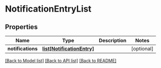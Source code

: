 # NotificationEntryList

## Properties
Name | Type | Description | Notes
------------ | ------------- | ------------- | -------------
**notifications** | [**list[NotificationEntry]**](NotificationEntry.md) |  | [optional] 

[[Back to Model list]](../README.md#documentation-for-models) [[Back to API list]](../README.md#documentation-for-api-endpoints) [[Back to README]](../README.md)


